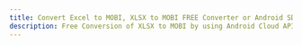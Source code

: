 ---title: Convert Excel to MOBI, XLSX to MOBI FREE Converter or Android SDKdescription: Free Conversion of XLSX to MOBI by using Android Cloud APIs & SDKs. Also Create, Edit & Render Microsoft Excel, CSV and SpreadsheetML worksheets or spreadsheet in the Cloud.---